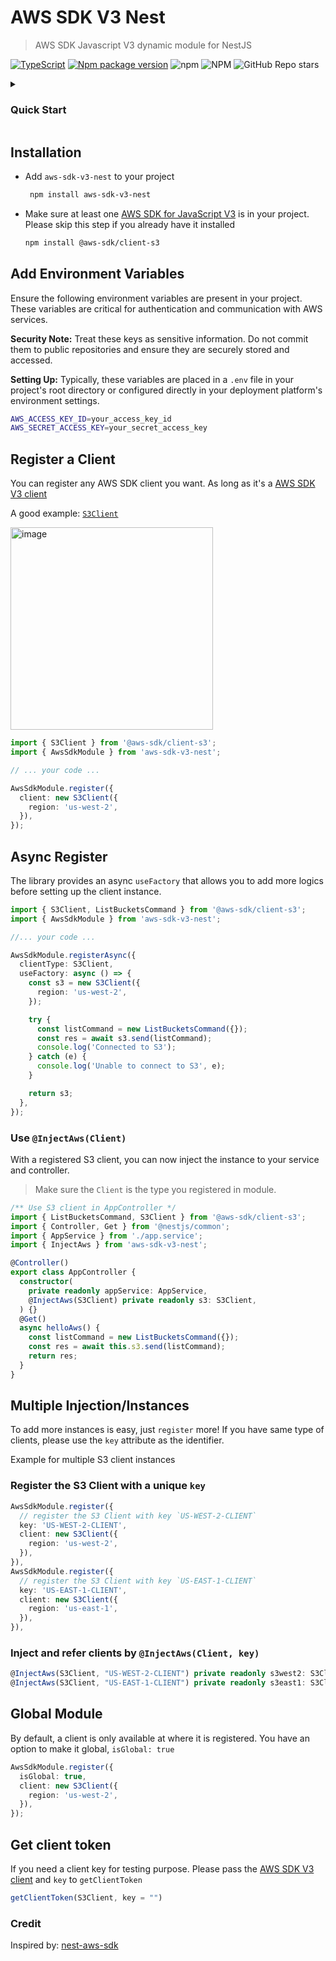 

# AWS SDK V3 Nest 


> AWS SDK Javascript V3 dynamic module for NestJS

[![TypeScript](https://img.shields.io/badge/--3178C6?logo=typescript&logoColor=ffffff)](https://www.typescriptlang.org/) 
[![Npm package version](https://badgen.net/npm/v/aws-sdk-v3-nest)](https://www.npmjs.com/package/aws-sdk-v3-nest)
![npm](https://img.shields.io/npm/dw/aws-sdk-v3-nest)
![NPM](https://img.shields.io/npm/l/aws-sdk-v3-nest)
![GitHub Repo stars](https://img.shields.io/github/stars/deligenius/aws-sdk-v3-nest?style=social)


<details>

<summary><h3>Quick Start</h3></summary>


Let's build a S3 client and inject it into the nest app.

```
npm install aws-sdk-v3-nest @aws-sdk/client-s3
```

1. Register the module with a S3 Client, in `app.module.ts`

```ts
import { Module } from '@nestjs/common';
import { AppController } from './app.controller';
import { AppService } from './app.service';
import { AwsSdkModule } from 'aws-sdk-v3-nest';
import { S3Client } from '@aws-sdk/client-s3';

@Module({
  imports: [
    // register S3 client
    AwsSdkModule.register({
      client: new S3Client({
        region: 'us-west-2',
      }),
    }),
  ],
  controllers: [AppController],
  providers: [AppService],
})
export class AppModule {}
```

2. use the S3 client in `app.controller.ts`

```ts
import { ListBucketsCommand, S3Client } from '@aws-sdk/client-s3';
import { Controller, Get } from '@nestjs/common';
import { AppService } from './app.service';
import { InjectAws } from 'aws-sdk-v3-nest';

@Controller()
export class AppController {
  constructor(
    private readonly appService: AppService,
    // inject the client
    @InjectAws(S3Client) private readonly s3: S3Client 
  ) {}
  @Get()
  async helloAws() {
    const listCommand = new ListBucketsCommand({});
    const res = await this.s3.send(listCommand);
    return res;
  }
}
```

3. done!

</details>

## Installation

* Add `aws-sdk-v3-nest` to your project
  ```bash
   npm install aws-sdk-v3-nest
   ```
* Make sure at least one [AWS SDK for JavaScript V3](https://docs.aws.amazon.com/AWSJavaScriptSDK/v3/latest/index.html) is in your project. Please skip this step if you already have it installed
  ```bash
  npm install @aws-sdk/client-s3
   ```

## Add Environment Variables

Ensure the following environment variables are present in your project. These variables are critical for authentication and communication with AWS services.

**Security Note:** Treat these keys as sensitive information. Do not commit them to public repositories and ensure they are securely stored and accessed.

**Setting Up:** Typically, these variables are placed in a `.env` file in your project's root directory or configured directly in your deployment platform's environment settings.

```bash
AWS_ACCESS_KEY_ID=your_access_key_id
AWS_SECRET_ACCESS_KEY=your_secret_access_key
```

## Register a Client

You can register any AWS SDK client you want. As long as it's a [AWS SDK V3 client](https://docs.aws.amazon.com/AWSJavaScriptSDK/v3/latest/index.html)

A good example: [`S3Client`](https://docs.aws.amazon.com/AWSJavaScriptSDK/v3/latest/client/s3/)

<img width="324" alt="image" src="https://github.com/deligenius/aws-sdk-v3-nest/assets/8935612/10230c29-0ad3-4bf7-a07d-e0a0e866b166">

```ts
import { S3Client } from '@aws-sdk/client-s3';
import { AwsSdkModule } from 'aws-sdk-v3-nest';

// ... your code ...

AwsSdkModule.register({
  client: new S3Client({
    region: 'us-west-2',
  }),
});
```




## Async Register

The library provides an async `useFactory` that allows you to add more logics before setting up the client instance.

```ts
import { S3Client, ListBucketsCommand } from '@aws-sdk/client-s3';
import { AwsSdkModule } from 'aws-sdk-v3-nest';

//... your code ...

AwsSdkModule.registerAsync({
  clientType: S3Client,
  useFactory: async () => {
    const s3 = new S3Client({
      region: 'us-west-2',
    });

    try {
      const listCommand = new ListBucketsCommand({});
      const res = await s3.send(listCommand);
      console.log('Connected to S3');
    } catch (e) {
      console.log('Unable to connect to S3', e);
    }

    return s3;
  },
});
```

### Use `@InjectAws(Client)`

With a registered S3 client, you can now inject the instance to your service and controller.

> Make sure the `Client` is the type you registered in module.

```ts
/** Use S3 client in AppController */
import { ListBucketsCommand, S3Client } from '@aws-sdk/client-s3';
import { Controller, Get } from '@nestjs/common';
import { AppService } from './app.service';
import { InjectAws } from 'aws-sdk-v3-nest';

@Controller()
export class AppController {
  constructor(
    private readonly appService: AppService,
    @InjectAws(S3Client) private readonly s3: S3Client,
  ) {}
  @Get()
  async helloAws() {
    const listCommand = new ListBucketsCommand({});
    const res = await this.s3.send(listCommand);
    return res;
  }
}
```

## Multiple Injection/Instances

To add more instances is easy, just `register` more! 
If you have same type of clients, please use the `key` attribute as the identifier.

Example for multiple S3 client instances

### Register the S3 Client with a unique `key`
```ts
AwsSdkModule.register({
  // register the S3 Client with key `US-WEST-2-CLIENT`
  key: 'US-WEST-2-CLIENT',
  client: new S3Client({
    region: 'us-west-2',
  }),
}),
AwsSdkModule.register({
  // register the S3 Client with key `US-EAST-1-CLIENT`
  key: 'US-EAST-1-CLIENT',
  client: new S3Client({
    region: 'us-east-1',
  }),
}),
```

### Inject and refer clients by `@InjectAws(Client, key)`
```ts
@InjectAws(S3Client, "US-WEST-2-CLIENT") private readonly s3west2: S3Client,
@InjectAws(S3Client, "US-EAST-1-CLIENT") private readonly s3east1: S3Client,
```

## Global Module

By default, a client is only available at where it is registered.
You have an option to make it global, `isGlobal: true`

```ts
AwsSdkModule.register({
  isGlobal: true,
  client: new S3Client({
    region: 'us-west-2',
  }),
});
```

## Get client token

If you need a client key for testing purpose. Please pass the [AWS SDK V3 client](https://docs.aws.amazon.com/AWSJavaScriptSDK/v3/latest/index.html) and `key` to `getClientToken`

```ts
getClientToken(S3Client, key = "")
```

### Credit

Inspired by: [nest-aws-sdk](https://www.npmjs.com/package/nest-aws-sdk)
